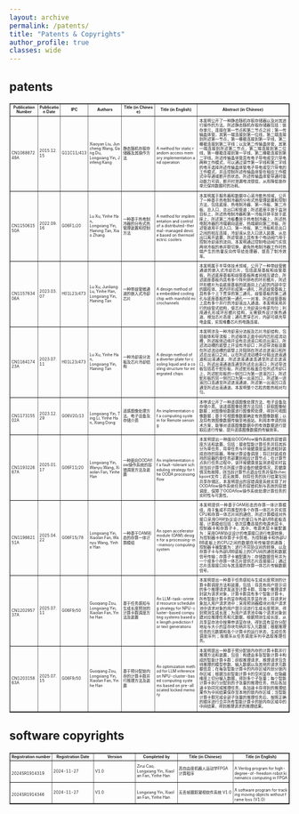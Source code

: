 ```yaml
---
layout: archive
permalink: /patents/
title: "Patents & Copyrights"
author_profile: true
classes: wide
---
```


## patents

<table border="1" style="table-layout: fixed; width: 100%; word-break: break-all; font-size: 0.5em; line-height: 1.2;"> 
  <tr> 
    <th align="center" style="width: 10%; padding: 2px;">Publication Number</th> 
    <th align="center" style="width: 8%; padding: 2px;">Publication Date</th> 
    <th align="center" style="width: 10%; padding: 2px;">IPC</th> 
    <th align="center" style="width: 12%; padding: 2px;">Authors</th> 
    <th align="center" style="width: 12%; padding: 2px;">Title (in Chinese)</th> 
    <th align="center" style="width: 15%; padding: 2px;">Title (in English)</th> 
    <th align="center" style="width: 33%; padding: 2px;">Abstract (in Chinese)</th> </tr> 
  
  <tr> 
    <td style="padding: 2px;"><br>CN106887249A</td> 
    <td style="padding: 2px;">2015.12.15</td> 
    <td style="padding: 2px;">G11C11/413</td> 
    <td style="padding: 2px;">Xiaoyan Liu, Juncheng Wang, Gang Du, <br>Longxiang Yin, Jinfeng Kang</td> 
    <td style="padding: 2px;">静态随机存取存储器及其操作方法</td> 
    <td style="padding: 2px;"><br>A method for static random access memory implementation and operation</td> 
    <td style="text-align: justify; padding: 4px;"> 本发明公开了一种静态随机存取存储器以及对其进行操作的方法。所述静态随机存取存储器包括：锁存单元，连接在第一节点和第二节点之间；第一传输晶体管，其第一端连接到第一位线，第二端连接到所述第一节点，第一栅极连接到第一字线，第二栅极连接到第二字线；以及第二传输晶体管，其第一端连接到所述第二节点，第二端连接到第二位线，第一栅极连接到第一字线，第二栅极连接到第二字线。所述传输晶体管具有电子导电或空穴导电两种工作模式，可以通过调节第一字线和第二字线的电平选择所述传输晶体管电子导电或空穴导电的工作模式，并且控制所述传输晶体管在相应工作模式中导通或断开的状态。所述传输晶体管导通时驱动能力可调，断开时泄漏电流很低，从而降低锁存单元保持数据时的功耗。 </td> </tr> 
  
  <tr> 
    <td style="padding: 2px;"><br>CN115061550A</td> 
    <td style="padding: 2px;">2022.09.16</td> 
    <td style="padding: 2px;">G06F1/20</td> 
    <td style="padding: 2px;">Lu Xu, Yinhe Han, <br>Longxiang Yin, Haining Tan, Xiao Zhang</td> 
    <td style="padding: 2px;">一种基于热电制冷器的分布式热管理装置和控制方法</td> 
	  <td style="padding: 2px;"><br>A method for implementation and control of a distributed-thermal-managed device based on thermoelectric coolers</td> 
    <td style="text-align: justify; padding: 4px;"> 本发明属于服务器和数据中心液冷散热领域，公开了一种基于热电制冷器的分布式热管理装置和控制方法，包括底座、热电制冷器、第一冷板、第二冷板、总入口、总出口和管道；所述底座平放于监测目标上，所述热电制冷器和第一冷板并排平放于底座上，所述第二冷板叠放于热电制冷器上，所述热电制冷器的冷端朝向底座、热端朝向第二冷板，所述管道用于总入口、第一冷板、第二冷板和总出口之间的相互连接，冷却液从总入口进入装置、从总出口离开装置，所述管道上具有多个电动阀门用于控制冷却液的流向。本发明通过控制电动阀门实现两块冷板的串并联切换，避免热电制冷器工作时热端产生的热量反向传导给处理器，提高了制冷效率。</td> </tr> 
  
  <tr> 
    <td style="padding: 2px;"><br>CN115763406A</td> 
    <td style="padding: 2px;">2023.03.07</td> 
    <td style="padding: 2px;">H01L23/473</td> 
    <td style="padding: 2px;">Lu Xu, Junliang Lu, Yinhe Han, <br>Longxiang Yin, Haining Tan</td> 
    <td style="padding: 2px;">一种带歧管微通道的嵌入式冷却芯片</td> 
	  <td style="padding: 2px;"><br>A design method of a embedded cooling chip with manifold microchannels</td> 
    <td style="text-align: justify; padding: 4px;">本发明属于半导体技术领域，公开了一种带歧管微通道的嵌入式冷却芯片，包括底座基板和歧管基板，所述底座基板和歧管基板两者间相互键合，所述底座基板内具有多个阵列排布的环形鳍片，所述环形鳍片为由底座基板的底面向上凸起的内部中空的圆柱体，其内环形成第一通孔；所述歧管基板上具有多个上下贯穿的第二通孔，歧管基板的第二通孔与底座基板的第一通孔一一对准，所述歧管基板上具有多个并行的冷却液出入通道。本发明采用并行的歧管式结构，使芯片上冷却液分布更均匀；利用通孔形成环形鳍片结构，无需额外设计换热通道、增加芯片高度；通孔贯穿芯片，内部可填充导电金属，实现堆叠芯片的电路连接。</td> </tr>

  <tr> 
    <td style="padding: 2px;"><br>CN116417423A</td> 
    <td style="padding: 2px;">2023.07.11</td> 
    <td style="padding: 2px;">H01L23/473</td> 
    <td style="padding: 2px;">Lu Xu, Yinhe Han, <br>Longxiang Yin, Haining Tan</td> 
    <td style="padding: 2px;">一种冷却液分流板及芯片冷却结构</td> 
	  <td style="padding: 2px;"><br>A design method of a diverter plate for cooling liquid and a cooling structure for intergrated chips</td> 
    <td style="text-align: justify; padding: 4px;">本发明涉及一种冷却液分流板及芯片冷却结构，包括板体和导流板；所述板体正面中间内凹形成流动槽，所述板体边缘开设有总进液口和总出液口，所述流动槽的底壁上开设有冷却口；所述导流板设置在所述流动槽的底壁上并阻隔在所述总进液口和所述总出液口之间，以在所述流动槽中分隔出进液通道和出液通道，所述进液通道连通至所述总进液口，所述出液通道连通至所述总出液口；所述导流板包括若干蛇形板，所述蛇形板盖合在所述冷却口上，所述蛇形板的一侧凹口为第一进液凹口，所述蛇形板的另一侧凹口为第一出液凹口，所述第一进液凹口连通至所述进液通道，所述第一出液凹口连通至所述出液通道。本发明整个芯粒的散热相对均匀。</td> </tr> 

  <tr> 
    <td style="padding: 2px;"><br>CN117315502A</td> 
    <td style="padding: 2px;">2023.12.29</td> 
    <td style="padding: 2px;">G06V20/13</td> 
    <td style="padding: 2px;"><br>Longxiang Yin, Ting Li, Yinhe Han, Xiang Dong</td> 
    <td style="padding: 2px;">遥感图像处理方法、电子设备及存储介质</td> 
	  <td style="padding: 2px;"><br>An implementation of a computing system for Remote sensing</td> 
    <td style="text-align: justify; padding: 4px;">本申请公开了一种遥感图像处理方法、电子设备及存储介质。该遥感图像处理方法包括：获取图像帧数据；对图像帧数据进行图像预处理，得到可视图像数据；基于可视图像数据确定有效图像数据；以及将有效图像数据传输至地面站。利用本申请的技术方案，能够对遥感图像数据中的有效数据进行提取后进行传输，提升遥感图像数据的传输效率。</td> </tr> 

  <tr> 
    <td style="padding: 2px;"><br>CN119322667A</td> 
    <td style="padding: 2px;">2025.01.17</td> 
    <td style="padding: 2px;">G06F11/20</td> 
    <td style="padding: 2px;"><br>Longxiang Yin, Wanyu Wang, Xiaolan Fan, Yinhe Han</td> 
    <td style="padding: 2px;">一种面向OODAflow操作系统的容错调度方法及装置</td> 
	  <td style="padding: 2px;"><br>An implementation of a fault-tolerant scheduling strategy for the OODA processing flow</td> 
    <td style="text-align: justify; padding: 4px;">本发明提出一种面向OODAflow操作系统的容错调度方法和装置，包括：接收智能计算任务并将其拆分为单任务，将单任务与环境健康度监测进程封装成自持的容器，等候计算设备调度；将已封装成自持的容器的单任务部署到相应计算节点；在计算节点执行任务过程中，该环境健康度监测进程实时监测当前计算节点所属计算设备的健康情况，若健康情况有故障，则当前计算节点退出任务并保存checkpoint文件；若无故障，则将任务的执行结果写回共享存储区。本发明提出的容错调度系统实现了对OODAflow操作系统任务的容错机制与高效的容错调度，保障了OODAflow操作系统处理计算任务的实时性与可靠性。</td> </tr> 

  <tr> 
    <td style="padding: 2px;"><br>CN119862151A</td> 
    <td style="padding: 2px;">2025.04.22</td> 
    <td style="padding: 2px;">G06F15/78</td> 
    <td style="padding: 2px;"><br>Longxiang Yin, Xiaolan Fan, Wanyu Wang, Yinhe Han</td> 
    <td style="padding: 2px;">一种基于OAM形态的存算一体计算模组</td> 
  	<td style="padding: 2px;"><br>An open accelerator module (OAM) design for a processing-in-memory computing system</td> 
    <td style="text-align: justify; padding: 4px;">本发明提供一种基于OAM形态的存算一体计算模组，用于集成不同类型的多个存算一体芯片并实现CPU和存算一体芯片间的通信，所述计算模组对外接口采用OAM协议设计的接口与外部UBB底板连接，计算模组包括：依次层叠连接的电源夹层卡、控制器卡和存算子卡，其中，电源夹层卡被配置为：采用OAM协议设计的电源接口进行电源转换，为控制器卡和存算子卡供电，为控制器卡和外部UBB底板上的CPU之间的数据信号传输提供通路；控制器卡被配置为：进行不同协议间的转换，以及存算子卡与外部UBB底板上的CPU间的通信和数据信号传输；存算子卡被配置为：存储数据信号并为一个或多个存算一体芯片提供芯片连接接口；通过芯片连接接口向与其连接的存算一体芯片传输数据信号。</td> </tr> 

  <tr> 
    <td style="padding: 2px;"><br>CN120295737A</td> 
    <td style="padding: 2px;">2025.07.11</td> 
    <td style="padding: 2px;">G06F9/50</td> 
    <td style="padding: 2px;">Guoqiang Zou, <br>Longxiang Yin, Xiaolan Fan, Yinhe Han</td> 
    <td style="padding: 2px;">基于任务感知与生成长度预测的计算卡群调度方法及装置</td> 
  	<td style="padding: 2px;"><br>An LLM-task-orinted resource scheduling strategy for NPU-cluster-based computing systems based on length prediction for text generations</td> 
    <td style="text-align: justify; padding: 4px;">本发明提出一种基于任务感知与生成长度预测的计算卡群调度方法和装置，包括：将具有用户提示词的多个推理请求发送至计算卡群，将每个推理请求封装为请求对象，计算卡群具有多个智能计算卡，所有智能计算卡的显存构成共享显存池；将请求对象加入用户请求池中；采用预测器模块对用户请求池中请求对象的用户提示词进行生成长度预测，得到预测生成长度；为用户请求池中每个请求对象创建对应推理任务和元数据，根据预测生成长度，从共享显存池中按需申请显存块，得到具有显存分配地址与大小的显存块句柄并写入元数据；根据推理任务的元数据和各个计算卡的运行状态，生成任务调度序列；按顺序从任务调度序列中选取推理任务。</td> </tr> 

  <tr> 
    <td style="padding: 2px;"><br>CN120315863A</td> 
    <td style="padding: 2px;">2025.07.15</td> 
    <td style="padding: 2px;">G06F9/50</td> 
    <td style="padding: 2px;">Guoqiang Zou, <br>Longxiang Yin, Xiaolan Fan, Yinhe Han</td> 
    <td style="padding: 2px;">基于预分配锁内存的计算卡群并行推理方法及装置</td> 
  	<td style="padding: 2px;"><br>An optimization method for LLM inference on NPU-cluster-based computing systems based on pre-allocated locked memory</td> 
    <td style="text-align: justify; padding: 4px;">本发明提出一种基于预分配锁内存的计算卡群并行推理方法和装置，包括：构建由多张智能计算卡构成的智能计算卡群；获取推理请求，推理请求包含待推理的模型参数、输入数据以及其他的请求元数据信息；在每张智能计算卡的内存区域内划分锁内存区域；根据当前智能计算卡的空闲显存，在隐藏维度上切分输入数据，得到多个子张量；每个智能计算卡执行分配到的子张量的推理任务，然后各加速卡协同完成推理任务，各加速卡将得到的推理结果作为中间结果保存至本地的锁内存区域；当智能计算卡群完成全部子张量的推理任务后，按照正确的顺序进行合并所有智能计算卡的锁内存区域中的中间结果，得到推理请求的推理结果。</td> </tr> 
</table>

## software copyrights

<table border="1" style="table-layout: fixed; width: 100%; word-break: break-all; font-size: 0.5em; line-height: 1.2;"> 
  <tr> 
    <th align="center" style="width: 15%; padding: 2px;">Registration number</th> 
    <th align="center" style="width: 15%; padding: 2px;">Registration Date</th> 
    <th align="center" style="width: 15%; padding: 2px;">Version</th> 
    <th align="center" style="width: 15%; padding: 2px;">Completed by</th> 
    <th align="center" style="width: 20%; padding: 2px;">Title (in Chinese)</th> 
    <th align="center" style="width: 20%; padding: 2px;">Title (in English)</th> </tr> 
  
  <tr> 
    <td style="padding: 2px;"><br>2024SR1914319</td> 
    <td style="padding: 2px;">2024-11-27</td> 
    <td style="padding: 2px;">V1.0</td> 
    <td style="padding: 2px;">Zirui Cao, <br>Longxiang Yin, Xiaolan Fan, Yinhe Han</td> 
    <td style="padding: 2px;">高自由度机器人运动学FPGA计算程序</td> 
    <td style="padding: 2px;"><br> A Verilog program for high-degree-of-freedom robot kinematics computing in FPGA </td> </tr> 

  <tr> 
    <td style="padding: 2px;"><br>2024SR1914346</td> 
    <td style="padding: 2px;">2024-11-27</td> 
    <td style="padding: 2px;">V1.0</td> 
    <td style="padding: 2px;"><br>Longxiang Yin, Xiaolan Fan, Yinhe Han</td> 
    <td style="padding: 2px;">无丢帧跟踪凝视软件系统 V1.0</td> 
    <td style="padding: 2px;"><br> A software program for tracking moving objects without frame loss (V1.0)</td> </tr> 
</table>
